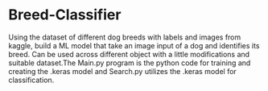 # Breed-Classifier
Using the dataset of different dog breeds with labels and images from kaggle, build a ML model that take an image input of a dog and identifies its breed. Can be used across different object with a little modifications and suitable dataset.The Main.py program is the python code for training and creating the .keras model and Search.py utilizes the .keras model for classification.  
